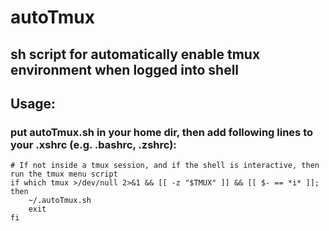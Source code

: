 # autoTmux
sh script for automatically enable tmux environment when logged into shell
---
## Usage: 
### put autoTmux.sh in your home dir, then add following lines to your .xshrc (e.g. .bashrc, .zshrc): 
```
# If not inside a tmux session, and if the shell is interactive, then run the tmux menu script
if which tmux >/dev/null 2>&1 && [[ -z "$TMUX" ]] && [[ $- == *i* ]]; then
    ~/.autoTmux.sh
    exit
fi
```
